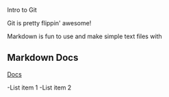 Intro to Git

Git is pretty flippin' awesome!

Markdown is fun to use and make simple text files with

## Markdown Docs

[Docs](http://daringfireball.net/projects/markdown/syntax)

-List item 1
-List item 2